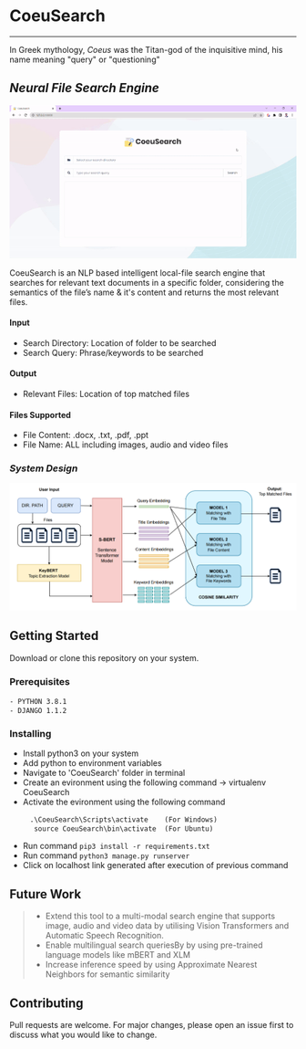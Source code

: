# CoeuSearch
-----
In Greek mythology, _Coeus_ was the Titan-god of the inquisitive mind, his name meaning "query" or "questioning"

## _Neural File Search Engine_

![CoeuSearch-Demo](https://github.com/abhinav-bohra/CoeuSearch/blob/main/Documentation/CoeuSearch-Demo.gif)

CoeuSearch is an NLP based intelligent local-file search engine that searches for relevant text documents in a specific folder, considering the semantics of the file’s name & it's content and returns the most relevant files.

#### Input
- Search Directory: Location of folder to be searched
- Search Query: Phrase/keywords to be searched

#### Output
- Relevant Files: Location of top matched files

#### Files Supported
- File Content: .docx, .txt, .pdf, .ppt
- File Name: ALL including images, audio and video files

### _System Design_

![CoeuSearch-Design](https://github.com/abhinav-bohra/CoeuSearch/blob/main/Documentation/Design.png)
## Getting Started

Download or clone this repository on your system.

### Prerequisites
```
- PYTHON 3.8.1
- DJANGO 1.1.2
```
### Installing
- Install python3 on your system
- Add python to environment variables
- Navigate to 'CoeuSearch' folder in terminal 
- Create an evironment using the following command -> virtualenv CoeuSearch
- Activate the evironment using the following command  
```
     .\CoeuSearch\Scripts\activate    (For Windows)
      source CoeuSearch\bin\activate  (For Ubuntu)
```
- Run command ```pip3 install -r requirements.txt```
- Run command ```python3 manage.py runserver```
- Click on localhost link generated after execution of previous command

## Future Work
> - Extend this tool to a multi-modal search engine that supports image, audio and video data by utilising Vision Transformers and Automatic Speech Recognition.
> - Enable multilingual search queriesBy by using pre-trained language models like mBERT and XLM
> - Increase inference speed by using Approximate Nearest Neighbors for semantic similarity

## Contributing

Pull requests are welcome. For major changes, please open an issue first to discuss what you would like to change.

